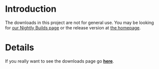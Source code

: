 # Introduction #

The downloads in this project are not for general use. You may be looking for [our Nightly Builds page](https://nightly.mtasa.com) or the release version at [the homepage](https://mtasa.com).


# Details #

If you really want to see the downloads page go
**[here](http://code.google.com/p/multitheftauto/downloads/list)**.